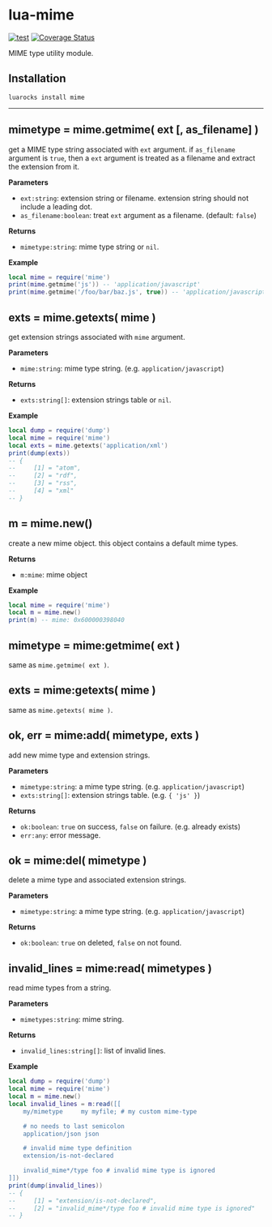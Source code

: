 # lua-mime

[![test](https://github.com/mah0x211/lua-mime/actions/workflows/test.yml/badge.svg)](https://github.com/mah0x211/lua-mime/actions/workflows/test.yml)
[![Coverage Status](https://coveralls.io/repos/github/mah0x211/lua-mime/badge.svg?branch=master)](https://coveralls.io/github/mah0x211/lua-mime?branch=master)

MIME type utility module.


## Installation

```
luarocks install mime
```

---

## mimetype = mime.getmime( ext [, as_filename] )

get a MIME type string associated with `ext` argument. if `as_filename` argument is `true`, then a `ext` argument is treated as a filename and extract the extension from it.

**Parameters**

- `ext:string`: extension string or filename. extension string should not include a leading dot.
- `as_filename:boolean`: treat `ext` argument as a filename. (default: `false`)

**Returns**

- `mimetype:string`: mime type string or `nil`.

**Example**

```lua
local mime = require('mime')
print(mime.getmime('js')) -- 'application/javascript'
print(mime.getmime('/foo/bar/baz.js', true)) -- 'application/javascript'
```


## exts = mime.getexts( mime )

get extension strings associated with `mime` argument.

**Parameters**

- `mime:string`: mime type string. (e.g. `application/javascript`)

**Returns**

- `exts:string[]`: extension strings table or `nil`.

**Example**

```lua
local dump = require('dump')
local mime = require('mime')
local exts = mime.getexts('application/xml')
print(dump(exts))
-- {
--     [1] = "atom",
--     [2] = "rdf",
--     [3] = "rss",
--     [4] = "xml"
-- }
```


## m = mime.new()

create a new mime object. this object contains a default mime types.

**Returns**

- `m:mime`: mime object

**Example**

```lua
local mime = require('mime')
local m = mime.new()
print(m) -- mime: 0x600000398040
```


## mimetype = mime:getmime( ext )

same as `mime.getmime( ext )`.


## exts = mime:getexts( mime )

same as `mime.getexts( mime )`.


## ok, err = mime:add( mimetype, exts )

add new mime type and extension strings.

**Parameters**

- `mimetype:string`: a mime type string. (e.g. `application/javascript`)
- `exts:string[]`: extension strings table. (e.g. `{ 'js' }`)

**Returns**

- `ok:boolean`: `true` on success, `false` on failure. (e.g. already exists)
- `err:any`: error message.


## ok = mime:del( mimetype )

delete a mime type and associated extension strings.

**Parameters**

- `mimetype:string`: a mime type string. (e.g. `application/javascript`)

**Returns**

- `ok:boolean`: `true` on deleted, `false` on not found.


## invalid_lines = mime:read( mimetypes )

read mime types from a string.

**Parameters**

- `mimetypes:string`: mime string.

**Returns**

- `invalid_lines:string[]`: list of invalid lines.

**Example**

```lua
local dump = require('dump')
local mime = require('mime')
local m = mime.new()
local invalid_lines = m:read([[
    my/mimetype     my myfile; # my custom mime-type

    # no needs to last semicolon
    application/json json

    # invalid mime type definition
    extension/is-not-declared

    invalid_mime*/type foo # invalid mime type is ignored
]])
print(dump(invalid_lines))
-- {
--     [1] = "extension/is-not-declared",
--     [2] = "invalid_mime*/type foo # invalid mime type is ignored"
-- }
```


